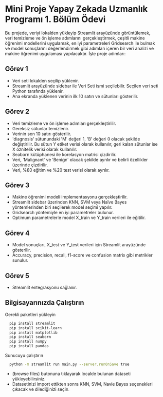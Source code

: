 
# Mini Proje Yapay Zekada Uzmanlık Programı 1. Bölüm Ödevi

Bu projede, veriyi lokalden yükleyip Streamlit arayüzünde görüntülemek, veri temizleme ve ön işleme adımlarını gerçekleştirmek, çeşitli makine öğrenimi modellerini uygulamak, en iyi parametreleri Gridsearch ile bulmak ve model sonuçlarını değerlendirmek gibi adımları içeren bir veri analizi ve makine öğrenimi uygulaması yapılacaktır. İşte proje adımları:


## Görev 1
- Veri seti lokalden seçilip yüklenir.
- Streamlit arayüzünde sidebar ile Veri Seti ismi seçilebilir. Seçilen veri seti Python tarafında yüklenir.
- Ana ekranda yüklenen verinin ilk 10 satırı ve sütunları gösterilir.

## Görev 2
- Veri temizleme ve ön işleme adımları gerçekleştirilir.
- Gereksiz sütunlar temizlenir.
- Verinin son 10 satırı gösterilir.
- 'diagnosis' sütunundaki 'M' değeri 1, 'B' değeri 0 olacak şekilde değiştirilir. Bu sütun Y etiket verisi olarak kullanılır, geri kalan sütunlar ise X öznitelik verisi olarak kullanılır.
- Seaborn kütüphanesi ile korelasyon matrisi çizdirilir.
- Veri, 'Malignant' ve 'Benign' olacak şekilde ayrılır ve belirli özellikler üzerinde çizdirilir.
- Veri, %80 eğitim ve %20 test verisi olarak ayrılır.

## Görev 3
- Makine öğrenimi modeli implementasyonu gerçekleştirilir.
- Streamlit sidebar üzerinden KNN, SVM veya Naïve Bayes yöntemlerinden biri seçilerek model seçimi yapılır.
- Gridsearch yöntemiyle en iyi parametreler bulunur.
- Optimum parametrelerle model X_train ve Y_train verileri ile eğitilir.

## Görev 4
- Model sonuçları, X_test ve Y_test verileri için Streamlit arayüzünde gösterilir.
- Accuracy, precision, recall, f1-score ve confusion matrix gibi metrikler sunulur.

## Görev 5
- Streamlit entegrasyonu sağlanır.



## Bilgisayarınızda Çalıştırın

Gerekli paketleri yükleyin

```bash
  pip install streamlit
  pip install scikit-learn
  pip install matplotlib
  pip install seaborn
  pip install numpy
  pip install pandas
```

Sunucuyu çalıştırın

```bash
  python -m streamlit run main.py --server.runOnSave true

```


  - (browse files) butonuna tıklayarak localde bulunan dataseti yükleyebilirsiniz.
  - Datasetinizi import ettikten sonra KNN, SVM, Navie Bayes seçenekleri çıkacak ve dilediğinizi seçin.



  

